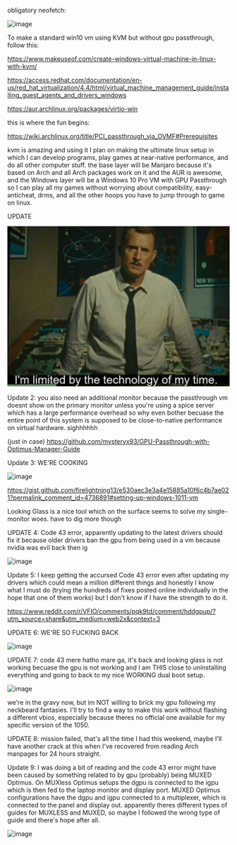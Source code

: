 obligatory neofetch: 
 
![image](https://github.com/shahwaizse/dissonance-passthrough/assets/64956185/4fa69d14-7afb-400c-8cc2-5a5d48a24575)
 
To make a standard win10 vm using KVM but without gpu passthrough, follow this: 
 
https://www.makeuseof.com/create-windows-virtual-machine-in-linux-with-kvm/ 
 
https://access.redhat.com/documentation/en-us/red_hat_virtualization/4.4/html/virtual_machine_management_guide/installing_guest_agents_and_drivers_windows 

https://aur.archlinux.org/packages/virtio-win 
  
this is where the fun begins: 
 
https://wiki.archlinux.org/title/PCI_passthrough_via_OVMF#Prerequisites
   
kvm is amazing and using it I plan on making the ultimate linux setup in which I can develop programs, play games at near-native performance, and do all other computer stuff. 
the base layer will be Manjaro because it's based on Arch and all Arch packages work on it and the AUR is awesome, and the Windows layer will be a Windows 10 Pro VM with GPU Passthrough so I can play all my games without worrying about compatibility, easy-anticheat, drms, and all the other hoops you have to jump through to game on linux. 
   
UPDATE 
   
![image](sadness.jpg)
  
Update 2: you also need an additional monitor because the passthrough vm doesnt show on the primary monitor unless you're using a spice server which has a large performance overhead so why even bother becuase the entire point of this system is supposed to be close-to-native performance on virtual hardware. sighhhhhh 
  
(just in case)
https://github.com/mysteryx93/GPU-Passthrough-with-Optimus-Manager-Guide
  
Update 3: WE'RE COOKING 
  
![image](https://github.com/shahwaizse/lwm-triforce/assets/64956185/50b8d0dc-9260-4de3-baf1-a9fc63841ca8) 
 
  
https://gist.github.com/firelightning13/e530aec3e3a4e15885a10f6c4b7ae021?permalink_comment_id=4736891#setting-up-windows-1011-vm  
  
Looking Glass is a nice tool which on the surface seems to solve my single-monitor woes. have to dig more though  
  
UPDATE 4: Code 43 error, apparently updating to the latest drivers should fix it because older drivers ban the gpu from being used in a vm because nvidia was evil back then ig
  
![image](https://github.com/shahwaizse/lwm-triforce/assets/64956185/971f3abd-cd55-40bf-aa3b-30f95ffca74e)

  
Update 5: I keep getting the accursed Code 43 error even after updating my drivers which could mean a million different things and honestly I know what I must do (trying the hundreds of fixes posted online individually in the hope that one of them works) but I don't know if I have the strength to do it.
 
https://www.reddit.com/r/VFIO/comments/pqk9td/comment/hddgpup/?utm_source=share&utm_medium=web2x&context=3 

 UPDATE 6: WE'RE SO FUCKING BACK 

  ![image](https://github.com/shahwaizse/lwm-triforce/assets/64956185/e19958d7-1719-42be-aeac-79215276a761)

UPDATE 7: code 43 mere hatho mare ga, it's back and looking glass is not working becuase the gpu is not working and I am THIS close to uninstalling everything and going to back to my nice WORKING dual boot setup.
  
![image](https://github.com/shahwaizse/lwm-triforce/assets/64956185/7dacf06f-50a6-4784-b573-4efe9abdedb7)  

we're in the gravy now, but im NOT willing to brick my gpu following my neckbeard fantasies. I'll try to find a way to make this work without flashing a different vbios, especially because theres no official one available for my specific version of the 1050. 

UPDATE 8: mission failed, that's all the time I had this weekend, maybe I'll have another crack at this when I've recovered from reading Arch manpages for 24 hours straight. 

Update 9: I was doing a bit of reading and the code 43 error might have been caused by something related to by gpu (probably) being MUXED Optimus. On MUXless Optimus setups the dgpu is connected to the igpu which is then fed to the laptop monitor and display port. MUXED Optimus configurations have the dgpu and igpu connected to a multiplexer, which is connected to the panel and display out. apparently theres different types of guides for MUXLESS and MUXED, so maybe I followed the wrong type of guide and there's hope after all. 
  
![image](https://github.com/shahwaizse/lwm-triforce/assets/64956185/5c2070dc-5d4e-4f84-9ed5-8e4330ab2ed2)




